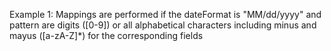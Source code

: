 Example 1:
Mappings are performed if the dateFormat is "MM/dd/yyyy" and pattern are digits ([0-9]) or all alphabetical characters including minus and mayus ([a-zA-Z]*) for the corresponding fields